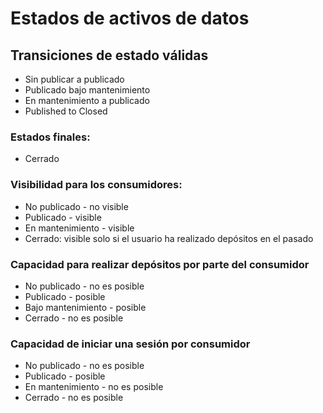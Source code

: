 # Estados de activos de datos

## Transiciones de estado válidas

* Sin publicar a publicado 
* Publicado bajo mantenimiento
* En mantenimiento a publicado
* Published to Closed

### Estados finales:

* Cerrado

### Visibilidad para los consumidores:

* No publicado - no visible
* Publicado - visible
* En mantenimiento - visible
* Cerrado: visible solo si el usuario ha realizado depósitos en el pasado

### Capacidad para realizar depósitos por parte del consumidor

* No publicado - no es posible
* Publicado - posible
* Bajo mantenimiento - posible
* Cerrado - no es posible

### Capacidad de iniciar una sesión por consumidor

* No publicado - no es posible
* Publicado - posible
* En mantenimiento - no es posible
* Cerrado - no es posible

